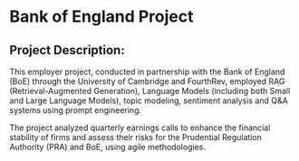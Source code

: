 # Bank of England Project
## Project Description:

This employer project, conducted in partnership with the Bank of England (BoE) through the University of Cambridge and FourthRev, employed RAG (Retrieval-Augmented Generation), Language Models (including both Small and Large Language Models), topic modeling, sentiment analysis and Q&A systems using prompt engineering. 

The project analyzed quarterly earnings calls to enhance the financial stability of firms and assess their risks for the Prudential Regulation Authority (PRA) and BoE, using agile methodologies.
